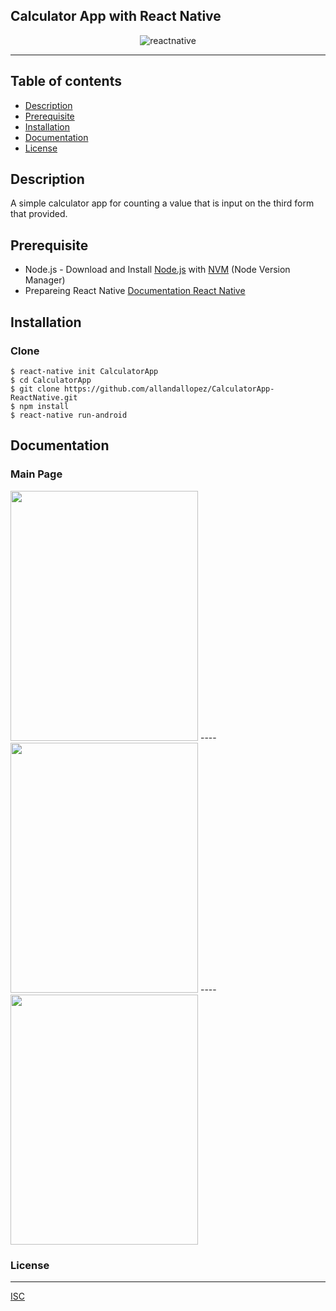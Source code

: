 ## Calculator App with React Native

<p align="center">
    <img alt="reactnative" title="React Native" src="https://www.futuremind.com/m/cache/c8/15/c8150d863e584ed42ccfbdc3f3f1aa3a.jpg">
  </a>
</p>

---
## Table of contents
* [Description](#description)
* [Prerequisite](#prerequisite)
* [Installation](#installation)
* [Documentation](#documentation)
* [License](#license)

## Description
A simple calculator app for counting a value that is input on the third form that provided.

## Prerequisite
- Node.js - Download and Install [Node.js](https://nodejs.org/en/) with [NVM](https://github.com/creationix/nvm) (Node Version Manager) 
- Prepareing React Native [Documentation React Native](https://facebook.github.io/react-native/)

## Installation
### Clone
```
$ react-native init CalculatorApp
$ cd CalculatorApp
$ git clone https://github.com/allandallopez/CalculatorApp-ReactNative.git
$ npm install
$ react-native run-android
```


## Documentation


### Main Page
 <img src="https://user-images.githubusercontent.com/45220508/67212021-dda4da00-f445-11e9-967e-e2b18559ff23.png" width="300" height="400">
----
 <img src="https://user-images.githubusercontent.com/45220508/67212924-5193b200-f447-11e9-9002-65d21c3ebfe2.png" width="300" height="400">
----
 <img src="https://user-images.githubusercontent.com/45220508/67213006-7720bb80-f447-11e9-99fb-e63d384850af.png" width="300" height="400">
 
### License
----
[ISC](https://en.wikipedia.org/wiki/ISC_license "ISC")

